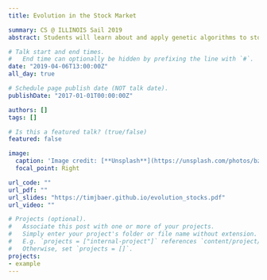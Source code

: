 ```yaml
---
title: Evolution in the Stock Market

summary: CS @ ILLINOIS Sail 2019
abstract: Students will learn about and apply genetic algorithms to stock data to determine whether to buy or sell stocks.

# Talk start and end times.
#   End time can optionally be hidden by prefixing the line with `#`.
date: "2019-04-06T13:00:00Z"
all_day: true

# Schedule page publish date (NOT talk date).
publishDate: "2017-01-01T00:00:00Z"

authors: []
tags: []

# Is this a featured talk? (true/false)
featured: false

image:
  caption: 'Image credit: [**Unsplash**](https://unsplash.com/photos/bzdhc5b3Bxs)'
  focal_point: Right

url_code: ""
url_pdf: ""
url_slides: "https://timjbaer.github.io/evolution_stocks.pdf"
url_video: ""

# Projects (optional).
#   Associate this post with one or more of your projects.
#   Simply enter your project's folder or file name without extension.
#   E.g. `projects = ["internal-project"]` references `content/project/deep-learning/index.md`.
#   Otherwise, set `projects = []`.
projects:
- example
---
```

